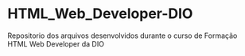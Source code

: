 # HTML_Web_Developer-DIO
Repositorio dos arquivos desenvolvidos durante o curso de Formação HTML Web Developer da DIO
